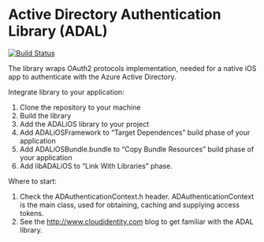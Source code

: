 Active Directory Authentication Library (ADAL)
=====================================

[![Build Status](https://travis-ci.org/MSOpenTech/azure-activedirectory-library-for-ios.png?branch=master)](https://travis-ci.org/MSOpenTech/azure-activedirectory-library-for-ios)

The library wraps OAuth2 protocols implementation, needed for a native iOS app to authenticate with the Azure Active Directory. 



Integrate library to your application:

1. Clone the repository to your machine
2. Build the library
3. Add the ADALiOS library to your project
4. Add ADALiOSFramework to “Target Dependences” build phase of your application
5. Add ADALiOSBundle.bundle to “Copy Bundle Resources” build phase of your application
6. Add libADALiOS to “Link With Libraries” phase.

Where to start:

1. Check the ADAuthenticationContext.h header. ADAuthenticationContext is the main class, used for obtaining, caching and supplying access tokens.
2. See the http://www.cloudidentity.com blog to get familiar with the ADAL library.
